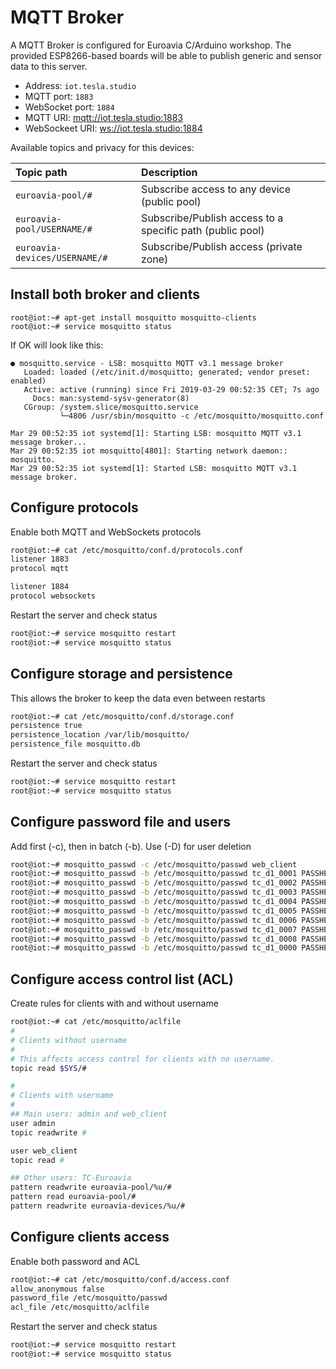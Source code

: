 # MQTT Broker

A MQTT Broker is configured for Euroavia C/Arduino workshop. The provided ESP8266-based boards will be able to publish generic and sensor data to this server.

* Address: `iot.tesla.studio`
* MQTT port: `1883`
* WebSocket port: `1884`
* MQTT URI: [mqtt://iot.tesla.studio:1883](mqtt://iot.tesla.studio:1883)
* WebSockeet URI: [ws://iot.tesla.studio:1884](ws://iot.tesla.studio:1884)

Available topics and privacy for this devices:

| Topic path | Description |
| :----- | :----- |
| `euroavia-pool/#` | Subscribe access to any device (public pool) |
| `euroavia-pool/USERNAME/#` | Subscribe/Publish access to a specific path (public pool) |
| `euroavia-devices/USERNAME/#` | Subscribe/Publish access (private zone) |

## Install both broker and clients

```shell
root@iot:~# apt-get install mosquitto mosquitto-clients
root@iot:~# service mosquitto status
```

If OK will look like this:

```shell
● mosquitto.service - LSB: mosquitto MQTT v3.1 message broker
   Loaded: loaded (/etc/init.d/mosquitto; generated; vendor preset: enabled)
   Active: active (running) since Fri 2019-03-29 00:52:35 CET; 7s ago
     Docs: man:systemd-sysv-generator(8)
   CGroup: /system.slice/mosquitto.service
           └─4806 /usr/sbin/mosquitto -c /etc/mosquitto/mosquitto.conf

Mar 29 00:52:35 iot systemd[1]: Starting LSB: mosquitto MQTT v3.1 message broker...
Mar 29 00:52:35 iot mosquitto[4801]: Starting network daemon:: mosquitto.
Mar 29 00:52:35 iot systemd[1]: Started LSB: mosquitto MQTT v3.1 message broker.
```

## Configure protocols

Enable both MQTT and WebSockets protocols

```bash
root@iot:~# cat /etc/mosquitto/conf.d/protocols.conf
listener 1883
protocol mqtt

listener 1884
protocol websockets
```

Restart the server and check status

```bash
root@iot:~# service mosquitto restart
root@iot:~# service mosquitto status
```

## Configure storage and persistence

This allows the broker to keep the data even between restarts

```bash
root@iot:~# cat /etc/mosquitto/conf.d/storage.conf
persistence true
persistence_location /var/lib/mosquitto/
persistence_file mosquitto.db
```

Restart the server and check status

```bash
root@iot:~# service mosquitto restart
root@iot:~# service mosquitto status
```

## Configure password file and users

Add first (-c), then in batch (-b). Use (-D) for user deletion

```bash
root@iot:~# mosquitto_passwd -c /etc/mosquitto/passwd web_client
root@iot:~# mosquitto_passwd -b /etc/mosquitto/passwd tc_d1_0001 PASSHERE
root@iot:~# mosquitto_passwd -b /etc/mosquitto/passwd tc_d1_0002 PASSHERE
root@iot:~# mosquitto_passwd -b /etc/mosquitto/passwd tc_d1_0003 PASSHERE
root@iot:~# mosquitto_passwd -b /etc/mosquitto/passwd tc_d1_0004 PASSHERE
root@iot:~# mosquitto_passwd -b /etc/mosquitto/passwd tc_d1_0005 PASSHERE
root@iot:~# mosquitto_passwd -b /etc/mosquitto/passwd tc_d1_0006 PASSHERE
root@iot:~# mosquitto_passwd -b /etc/mosquitto/passwd tc_d1_0007 PASSHERE
root@iot:~# mosquitto_passwd -b /etc/mosquitto/passwd tc_d1_0008 PASSHERE
root@iot:~# mosquitto_passwd -b /etc/mosquitto/passwd tc_d1_0000 PASSHERE
```

## Configure access control list (ACL)

Create rules for clients with and without username

```bash
root@iot:~# cat /etc/mosquitto/aclfile
#
# Clients without username
#
# This affects access control for clients with no username.
topic read $SYS/#

#
# Clients with username
#
## Main users: admin and web_client
user admin
topic readwrite #

user web_client
topic read #

## Other users: TC-Euroavia
pattern readwrite euroavia-pool/%u/#
pattern read euroavia-pool/#
pattern readwrite euroavia-devices/%u/#
```

## Configure clients access

Enable both password and ACL

```bash
root@iot:~# cat /etc/mosquitto/conf.d/access.conf
allow_anonymous false
password_file /etc/mosquitto/passwd
acl_file /etc/mosquitto/aclfile
```

Restart the server and check status

```bash
root@iot:~# service mosquitto restart
root@iot:~# service mosquitto status
```
